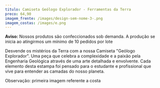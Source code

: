 ```yaml
---
titulo: Camiseta Geólogo Explorador - Ferramentas da Terra
preco: 64,90
imagem_frente: /images/design-sem-nome-3-.png
imagem_costas: /images/e.png
---
```

<!--StartFragment-->

<!--StartFragment-->

**Aviso:** Nossos produtos são confeccionados sob demanda. A produção se inicia ao atingirmos um mínimo de 10 pedidos por lote

<!--EndFragment-->

Desvende os mistérios da Terra com a nossa Camiseta "Geólogo Explorador". Uma peça que celebra a complexidade e a paixão pela Engenharia Geológica através de uma arte detalhada e envolvente. Cada elemento desta estampa foi pensado para o estudante e profissional que vive para entender as camadas do nosso planeta.

Observação: primeira imagem referente a costa

<!--EndFragment-->